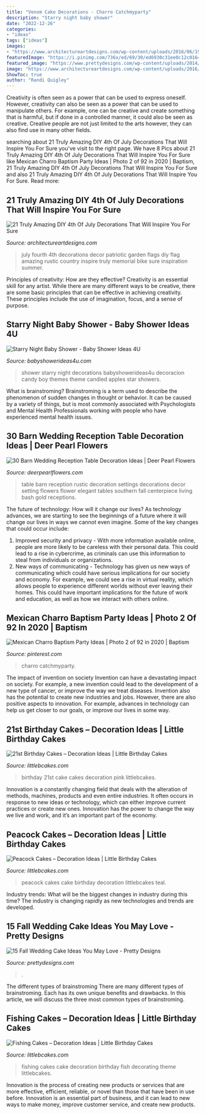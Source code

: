 ```yaml
---
title: "Venom Cake Decorations - Charro Catchmyparty"
description: "Starry night baby shower"
date: "2022-12-26"
categories:
- "ideas"
tags: ["ideas"]
images:
- "https://www.architectureartdesigns.com/wp-content/uploads/2016/06/19-15-630x1136.jpg"
featuredImage: "https://i.pinimg.com/736x/ed/69/30/ed6930c31ee0c12c01644cff0bb9f6a3.jpg"
featured_image: "https://www.prettydesigns.com/wp-content/uploads/2014/09/Floral-Wedding-Cake.jpg"
image: "https://www.architectureartdesigns.com/wp-content/uploads/2016/06/19-15-630x1136.jpg"
ShowToc: true
author: "Randi Quigley"
---
```



Creativity is often seen as a power that can be used to express oneself. However, creativity can also be seen as a power that can be used to manipulate others. For example, one can be creative and create something that is harmful, but if done in a controlled manner, it could also be seen as creative. Creative people are not just limited to the arts however, they can also find use in many other fields.

	

		
searching about 21 Truly Amazing DIY 4th Of July Decorations That Will Inspire You For Sure you've visit to the right page. We have 8 Pics about 21 Truly Amazing DIY 4th Of July Decorations That Will Inspire You For Sure like Mexican Charro Baptism Party Ideas | Photo 2 of 92 in 2020 | Baptism, 21 Truly Amazing DIY 4th Of July Decorations That Will Inspire You For Sure and also 21 Truly Amazing DIY 4th Of July Decorations That Will Inspire You For Sure. Read more:
		
    
## 21 Truly Amazing DIY 4th Of July Decorations That Will Inspire You For Sure

<img loading=lazy src="https://www.architectureartdesigns.com/wp-content/uploads/2016/06/19-15-630x1136.jpg" onerror="this.onerror=null;this.src='https://tse2.mm.bing.net/th?id=OIP.qoG60dgZX5K9RXG0ZkvYSwHaNW&amp;pid=15.1';" alt="21 Truly Amazing DIY 4th Of July Decorations That Will Inspire You For Sure">

_Source: architectureartdesigns.com_

>july fourth 4th decorations decor patriotic garden flags diy flag amazing rustic country inspire truly memorial bike sure inspiration summer. 

	

Principles of creativity: How are they effective?
Creativity is an essential skill for any artist. While there are many different ways to be creative, there are some basic principles that can be effective in achieving creativity. These principles include the use of imagination, focus, and a sense of purpose.

    
## Starry Night Baby Shower - Baby Shower Ideas 4U

<img loading=lazy src="https://babyshowerideas4u.com/wp-content/uploads/2016/09/Starry-Night-Baby-Shower-Candied-Apples.jpg" onerror="this.onerror=null;this.src='https://tse3.mm.bing.net/th?id=OIP.d3Oqj8h7n6iIgZmco2JIUQHaJ4&amp;pid=15.1';" alt="Starry Night Baby Shower - Baby Shower Ideas 4U">

_Source: babyshowerideas4u.com_

>shower starry night decorations babyshowerideas4u decoracion candy boy themes theme candied apples star showers. 

	

What is brainstroming?
Brainstroming is a term used to describe the phenomenon of sudden changes in thought or behavior. It can be caused by a variety of things, but is most commonly associated with Psychologists and Mental Health Professionals working with people who have experienced mental health issues.

    
## 30 Barn Wedding Reception Table Decoration Ideas | Deer Pearl Flowers

<img loading=lazy src="http://www.deerpearlflowers.com/wp-content/uploads/2015/04/rustic-vintage-barn-wedding-table-setting-decor-ideas.jpg" onerror="this.onerror=null;this.src='https://tse4.mm.bing.net/th?id=OIP.DFNsqB3QPyDtOlR3KD8qDwHaLH&amp;pid=15.1';" alt="30 Barn Wedding Reception Table Decoration Ideas | Deer Pearl Flowers">

_Source: deerpearlflowers.com_

>table barn reception rustic decoration settings decorations decor setting flowers flower elegant tables southern fall centerpiece living bash gold receptions. 

	

The future of technology: How will it change our lives?
As technology advances, we are starting to see the beginnings of a future where it will change our lives in ways we cannot even imagine. Some of the key changes that could occur include: 
1. Improved security and privacy - With more information available online, people are more likely to be careless with their personal data. This could lead to a rise in cybercrime, as criminals can use this information to steal from individuals or organizations. 
2. New ways of communicating - Technology has given us new ways of communicating which could have serious implications for our society and economy. For example, we could see a rise in virtual reality, which allows people to experience different worlds without ever leaving their homes. This could have important implications for the future of work and education, as well as how we interact with others online. 

    
## Mexican Charro Baptism Party Ideas | Photo 2 Of 92 In 2020 | Baptism

<img loading=lazy src="https://i.pinimg.com/736x/ed/69/30/ed6930c31ee0c12c01644cff0bb9f6a3.jpg" onerror="this.onerror=null;this.src='https://tse3.mm.bing.net/th?id=OIP.uqU6XdoaDuJIlp1Vo1fyPgHaJ3&amp;pid=15.1';" alt="Mexican Charro Baptism Party Ideas | Photo 2 of 92 in 2020 | Baptism">

_Source: pinterest.com_

>charro catchmyparty. 

	

The impact of invention on society
Invention can have a devastating impact on society. For example, a new invention could lead to the development of a new type of cancer, or improve the way we treat diseases. Invention also has the potential to create new industries and jobs. However, there are also positive aspects to innovation. For example, advances in technology can help us get closer to our goals, or improve our lives in some way.

    
## 21st Birthday Cakes – Decoration Ideas | Little Birthday Cakes

<img loading=lazy src="https://www.littlebcakes.com/wp-content/uploads/2014/02/Images-of-21st-Birthday-Cakes.jpg" onerror="this.onerror=null;this.src='https://tse3.mm.bing.net/th?id=OIP.7ceUCD8BGLXEkUFyYyEfdAHaJ4&amp;pid=15.1';" alt="21st Birthday Cakes – Decoration Ideas | Little Birthday Cakes">

_Source: littlebcakes.com_

>birthday 21st cake cakes decoration pink littlebcakes. 

	

Innovation is a constantly changing field that deals with the alteration of methods, machines, products and even entire industries. It often occurs in response to new ideas or technology, which can either improve current practices or create new ones. Innovation has the power to change the way we live and work, and it’s an important part of the economy.

    
## Peacock Cakes – Decoration Ideas | Little Birthday Cakes

<img loading=lazy src="https://www.littlebcakes.com/wp-content/uploads/2014/02/Peacock-Cakes.jpg" onerror="this.onerror=null;this.src='https://tse4.mm.bing.net/th?id=OIP.Uk8217CwUjx22_pAEB6XRwHaJ4&amp;pid=15.1';" alt="Peacock Cakes – Decoration Ideas | Little Birthday Cakes">

_Source: littlebcakes.com_

>peacock cakes cake birthday decoration littlebcakes teal. 

	

Industry trends: What will be the biggest changes in industry during this time?
The industry is changing rapidly as new technologies and trends are developed.

    
## 15 Fall Wedding Cake Ideas You May Love - Pretty Designs

<img loading=lazy src="https://www.prettydesigns.com/wp-content/uploads/2014/09/Floral-Wedding-Cake.jpg" onerror="this.onerror=null;this.src='https://tse1.mm.bing.net/th?id=OIP.8IqKyKAZfJluuyp3lxQ7xgHaLD&amp;pid=15.1';" alt="15 Fall Wedding Cake Ideas You May Love - Pretty Designs">

_Source: prettydesigns.com_

>. 

	

The different types of brainstroming
There are many different types of brainstroming. Each has its own unique benefits and drawbacks. In this article, we will discuss the three most common types of brainstroming.

    
## Fishing Cakes – Decoration Ideas | Little Birthday Cakes

<img loading=lazy src="http://www.littlebcakes.com/wp-content/uploads/2014/01/Fishing-Cakes-Photos.jpg" onerror="this.onerror=null;this.src='https://tse2.mm.bing.net/th?id=OIP.LIbFpHHpXGlG9XmeWgunUgHaJ4&amp;pid=15.1';" alt="Fishing Cakes – Decoration Ideas | Little Birthday Cakes">

_Source: littlebcakes.com_

>fishing cakes cake decoration birthday fish decorating theme littlebcakes. 

	

Innovation is the process of creating new products or services that are more effective, efficient, reliable, or novel than those that have been in use before. Innovation is an essential part of business, and it can lead to new ways to make money, improve customer service, and create new products.

